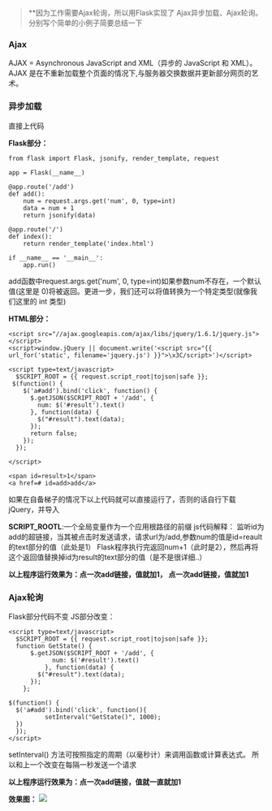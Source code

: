 >**因为工作需要Ajax轮询，所以用Flask实现了 Ajax异步加载、Ajax轮询。分别写个简单的小例子简要总结一下

### Ajax
AJAX = Asynchronous JavaScript and XML（异步的 JavaScript 和 XML）。
AJAX 是在不重新加载整个页面的情况下,与服务器交换数据并更新部分网页的艺术。

### 异步加载

直接上代码

**Flask部分：**

	from flask import Flask, jsonify, render_template, request

	app = Flask(__name__)

	@app.route('/add')
	def add():
		num = request.args.get('num', 0, type=int)
		data = num + 1
		return jsonify(data)

	@app.route('/')
	def index():
		return render_template('index.html')

	if __name__ == '__main__':
		app.run()

add函数中request.args.get('num', 0, type=int)如果参数num不存在，一个默认值(这里是 0)将被返回。更进一步，我们还可以将值转换为一个特定类型(就像我们这里的 int 类型)

**HTML部分：**

	<script src="//ajax.googleapis.com/ajax/libs/jquery/1.6.1/jquery.js"></script>
	<script>window.jQuery || document.write('<script src="{{ url_for('static', filename='jquery.js') }}">\x3C/script>')</script>

	<script type=text/javascript>
	  $SCRIPT_ROOT = {{ request.script_root|tojson|safe }};
	 $(function() {
		$('a#add').bind('click', function() {
		  $.getJSON($SCRIPT_ROOT + '/add', {
			num: $('#result').text()
		  }, function(data) {
			$("#result").text(data);
		  });
		  return false;
		});
	  });

	</script>

	<span id=result>1</span>
	<a href=# id=add>add</a>

如果在自备梯子的情况下以上代码就可以直接运行了，否则的话自行下载jQuery，并导入

**SCRIPT_ROOTL**:一个全局变量作为一个应用根路径的前缀
js代码解释：
监听id为add的超链接，当其被点击时发送请求，请求url为/add,参数num的值是id=reault的text部分的值（此处是1）
Flask程序执行完返回num+1（此时是2），然后再将这个返回值替换掉id为result的text部分的值（是不是很详细..）

**以上程序运行效果为：点一次add链接，值就加1， 点一次add链接，值就加1**

### Ajax轮询

Flask部分代码不变
JS部分改变：

	<script type=text/javascript>
	  $SCRIPT_ROOT = {{ request.script_root|tojson|safe }};
	  function GetState() {
		  $.getJSON($SCRIPT_ROOT + '/add', {
				num: $('#result').text()
			  }, function(data) {
			$("#result").text(data);
		  });
		};

	$(function() {
	  $('a#add').bind('click', function(){
			  setInterval("GetState()", 1000);
	  })
	  });
	</script>

setInterval() 方法可按照指定的周期（以毫秒计）来调用函数或计算表达式。
所以和上一个改变在每隔一秒发送一个请求

**以上程序运行效果为：点一次add链接，值就一直就加1**

**效果图：**
![](http://oumkbl9du.bkt.clouddn.com/2017-09-08-2GG8A-ajax.png)

